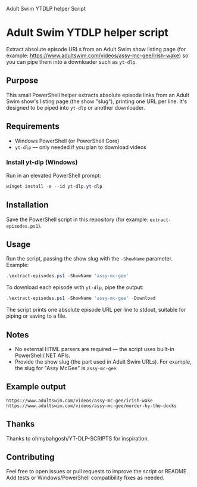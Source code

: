 Adult Swim YTDLP helper Script
# Adult Swim YTDLP helper script

Extract absolute episode URLs from an Adult Swim show listing page (for example: https://www.adultswim.com/videos/assy-mc-gee/irish-wake) so you can pipe them into a downloader such as `yt-dlp`.

## Purpose

This small PowerShell helper extracts absolute episode links from an Adult Swim show's listing page (the show "slug"), printing one URL per line. It's designed to be piped into `yt-dlp` or another downloader.

## Requirements

- Windows PowerShell (or PowerShell Core)
- `yt-dlp` — only needed if you plan to download videos

### Install yt-dlp (Windows)

Run in an elevated PowerShell prompt:

```powershell
winget install -e --id yt-dlp.yt-dlp
```

## Installation

Save the PowerShell script in this repository (for example: `extract-episodes.ps1`).

## Usage

Run the script, passing the show slug with the `-ShowName` parameter. Example:

```powershell
.\extract-episodes.ps1 -ShowName 'assy-mc-gee'
```

To download each episode with `yt-dlp`, pipe the output:

```powershell
.\extract-episodes.ps1 -ShowName 'assy-mc-gee' -Download
```

The script prints one absolute episode URL per line to stdout, suitable for piping or saving to a file.

## Notes

- No external HTML parsers are required — the script uses built-in PowerShell/.NET APIs.
- Provide the show slug (the part used in Adult Swim URLs). For example, the slug for "Assy McGee" is `assy-mc-gee`.

## Example output

```
https://www.adultswim.com/videos/assy-mc-gee/irish-wake
https://www.adultswim.com/videos/assy-mc-gee/murder-by-the-docks
```

## Thanks

Thanks to ohmybahgosh/YT-DLP-SCRIPTS for inspiration.

## Contributing

Feel free to open issues or pull requests to improve the script or README. Add tests or Windows/PowerShell compatibility fixes as needed.